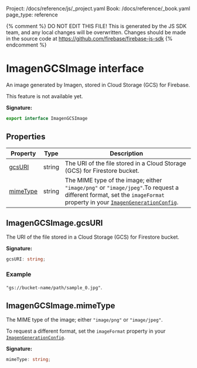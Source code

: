 Project: /docs/reference/js/_project.yaml
Book: /docs/reference/_book.yaml
page_type: reference

{% comment %}
DO NOT EDIT THIS FILE!
This is generated by the JS SDK team, and any local changes will be
overwritten. Changes should be made in the source code at
https://github.com/firebase/firebase-js-sdk
{% endcomment %}

# ImagenGCSImage interface
An image generated by Imagen, stored in Cloud Storage (GCS) for Firebase.

This feature is not available yet.

<b>Signature:</b>

```typescript
export interface ImagenGCSImage 
```

## Properties

|  Property | Type | Description |
|  --- | --- | --- |
|  [gcsURI](./vertexai.imagengcsimage.md#imagengcsimagegcsuri) | string | The URI of the file stored in a Cloud Storage (GCS) for Firestore bucket. |
|  [mimeType](./vertexai.imagengcsimage.md#imagengcsimagemimetype) | string | The MIME type of the image; either <code>&quot;image/png&quot;</code> or <code>&quot;image/jpeg&quot;</code>.<!-- -->To request a different format, set the <code>imageFormat</code> property in your <code>[ImagenGenerationConfig](./vertexai.imagengenerationconfig.md#imagengenerationconfig_interface)</code>. |

## ImagenGCSImage.gcsURI

The URI of the file stored in a Cloud Storage (GCS) for Firestore bucket.

<b>Signature:</b>

```typescript
gcsURI: string;
```

### Example

`"gs://bucket-name/path/sample_0.jpg"`<!-- -->.

## ImagenGCSImage.mimeType

The MIME type of the image; either `"image/png"` or `"image/jpeg"`<!-- -->.

To request a different format, set the `imageFormat` property in your <code>[ImagenGenerationConfig](./vertexai.imagengenerationconfig.md#imagengenerationconfig_interface)</code>.

<b>Signature:</b>

```typescript
mimeType: string;
```
